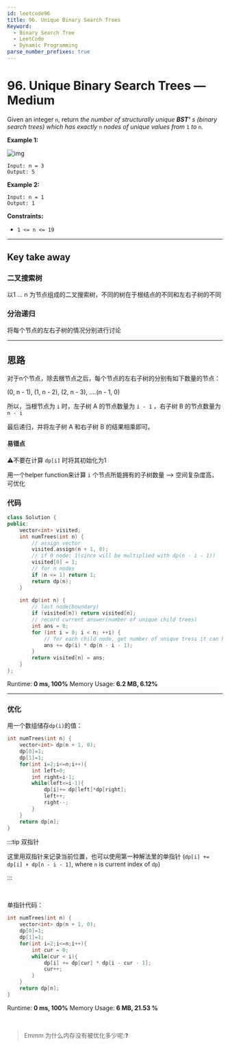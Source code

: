 ```yaml
---
id: leetcode96
title: 96. Unique Binary Search Trees 
Keyword: 
  - Binary Search Tree
  - LeetCode 
  - Dynamic Programming
parse_number_prefixes: true
---
```


# 96. Unique Binary Search Trees — Medium

Given an integer `n`, return *the number of structurally unique **BST'** s (binary search trees) which has exactly* `n` *nodes of unique values from* `1` *to* `n`.

 

**Example 1:**

![img](https://assets.leetcode.com/uploads/2021/01/18/uniquebstn3.jpg)

```
Input: n = 3
Output: 5
```

**Example 2:**

```
Input: n = 1
Output: 1 
```

**Constraints:**

- `1 <= n <= 19`



---

## Key take away

### 二叉搜索树

以1 ... n 为节点组成的二叉搜索树，不同的树在于根结点的不同和左右子树的不同

### 分治递归

将每个节点的左右子树的情况分别进行讨论

---

## 思路

对于n个节点，除去根节点之后，每个节点的左右子树的分别有如下数量的节点：

(0, n - 1), (1, n - 2), (2, n - 3), ....(n - 1, 0)

所以，当根节点为 `i` 时，左子树 A 的节点数量为 `i - 1` ，右子树 B 的节点数量为 `n - i`

最后递归，并将左子树 A 和右子树 B 的结果相乘即可。

#### 易错点

⚠️不要在计算 `dp[i]` 时将其初始化为1

用一个helper function来计算 `i` 个节点所能拥有的子树数量 —> 空间复杂度高，可优化

### 代码

```cpp
class Solution {
public:
    vector<int> visited;
    int numTrees(int n) {
        // assign vector
        visited.assign(n + 1, 0);
        // if 0 node: 1(since will be multiplied with dp(n - i - 1))
        visited[0] = 1;
        // for n nodes
        if (n <= 1) return 1;
        return dp(n);
    }
    
    int dp(int n) {
        // last node(boundary)
        if (visited[n]) return visited[n];
        // record current answer(number of unique child trees)
        int ans = 0;
        for (int i = 0; i < n; ++i) {
            // for each child node, get number of unique tress it can have
            ans += dp(i) * dp(n - i - 1);
        }
        return visited[n] = ans;
    }
};
```
Runtime: **0 ms, 100%**
Memory Usage: **6.2 MB, 6.12%**


---

### 优化

用一个数组储存`dp(i)`的值：

```cpp
int numTrees(int n) {
    vector<int> dp(n + 1, 0);
    dp[0]=1; 
    dp[1]=1; 
    for(int i=2;i<=n;i++){
        int left=0;
        int right=i-1;
        while(left<=i-1){
            dp[i]+= dp[left]*dp[right];
            left++;
            right--;
        }
    }
    return dp[n];
}
```

:::tip 双指针

这里用双指针来记录当前位置，也可以使用第一种解法里的单指针 (`dp[i] += dp[i] + dp[n - i - 1]`, where `n` is current index of `dp`)

:::

<br />

单指针代码：

```cpp
int numTrees(int n) {
    vector<int> dp(n + 1, 0);
    dp[0]=1; 
    dp[1]=1; 
    for(int i=2;i<=n;i++){
        int cur = 0;
        while(cur < i){
            dp[i] += dp[cur] * dp[i - cur - 1];
            cur++;
        }
    }
    return dp[n];
}
```

Runtime: **0 ms, 100%**
Memory Usage: **6 MB, 21.53 %**

<br />

> Emmm 为什么内存没有被优化多少呢::question:

